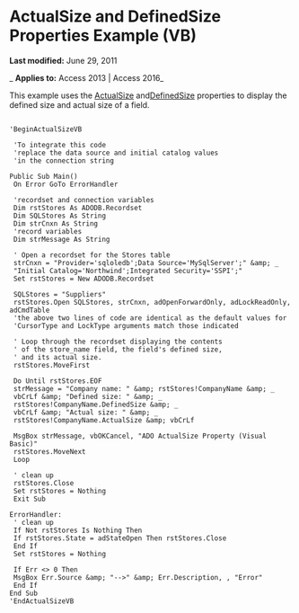 
# ActualSize and DefinedSize Properties Example (VB)

 **Last modified:** June 29, 2011

 _ **Applies to:** Access 2013 | Access 2016_

This example uses the [ActualSize](020a414d-e6aa-5fb9-9b77-bd9d10124f8a.md) and[DefinedSize](8d6db4c9-fbdc-9fcd-63f0-bd677c5ebcf6.md) properties to display the defined size and actual size of a field.




```
 
'BeginActualSizeVB 
 
 'To integrate this code 
 'replace the data source and initial catalog values 
 'in the connection string 
 
Public Sub Main() 
 On Error GoTo ErrorHandler 
 
 'recordset and connection variables 
 Dim rstStores As ADODB.Recordset 
 Dim SQLStores As String 
 Dim strCnxn As String 
 'record variables 
 Dim strMessage As String 
 
 ' Open a recordset for the Stores table 
 strCnxn = "Provider='sqloledb';Data Source='MySqlServer';" &amp; _ 
 "Initial Catalog='Northwind';Integrated Security='SSPI';" 
 Set rstStores = New ADODB.Recordset 
 
 SQLStores = "Suppliers" 
 rstStores.Open SQLStores, strCnxn, adOpenForwardOnly, adLockReadOnly, adCmdTable 
 'the above two lines of code are identical as the default values for 
 'CursorType and LockType arguments match those indicated 
 
 ' Loop through the recordset displaying the contents 
 ' of the store_name field, the field's defined size, 
 ' and its actual size. 
 rstStores.MoveFirst 
 
 Do Until rstStores.EOF 
 strMessage = "Company name: " &amp; rstStores!CompanyName &amp; _ 
 vbCrLf &amp; "Defined size: " &amp; _ 
 rstStores!CompanyName.DefinedSize &amp; _ 
 vbCrLf &amp; "Actual size: " &amp; _ 
 rstStores!CompanyName.ActualSize &amp; vbCrLf 
 
 MsgBox strMessage, vbOKCancel, "ADO ActualSize Property (Visual Basic)" 
 rstStores.MoveNext 
 Loop 
 
 ' clean up 
 rstStores.Close 
 Set rstStores = Nothing 
 Exit Sub 
 
ErrorHandler: 
 ' clean up 
 If Not rstStores Is Nothing Then 
 If rstStores.State = adStateOpen Then rstStores.Close 
 End If 
 Set rstStores = Nothing 
 
 If Err <> 0 Then 
 MsgBox Err.Source &amp; "-->" &amp; Err.Description, , "Error" 
 End If 
End Sub 
'EndActualSizeVB 

```

